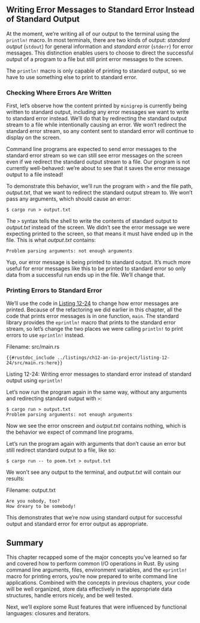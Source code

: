 ## Writing Error Messages to Standard Error Instead of Standard Output

At the moment, we’re writing all of our output to the terminal using the
`println!` macro. In most terminals, there are two kinds of output: *standard
output* (`stdout`) for general information and *standard error* (`stderr`) for
error messages. This distinction enables users to choose to direct the
successful output of a program to a file but still print error messages to the
screen.

The `println!` macro is only capable of printing to standard output, so we
have to use something else to print to standard error.

### Checking Where Errors Are Written

First, let’s observe how the content printed by `minigrep` is currently being
written to standard output, including any error messages we want to write to
standard error instead. We’ll do that by redirecting the standard output stream
to a file while intentionally causing an error. We won’t redirect the standard
error stream, so any content sent to standard error will continue to display on
the screen.

Command line programs are expected to send error messages to the standard error
stream so we can still see error messages on the screen even if we redirect the
standard output stream to a file. Our program is not currently well-behaved:
we’re about to see that it saves the error message output to a file instead!

To demonstrate this behavior, we’ll run the program with `>` and the file path,
*output.txt*, that we want to redirect the standard output stream to. We won’t
pass any arguments, which should cause an error:

```console
$ cargo run > output.txt
```

The `>` syntax tells the shell to write the contents of standard output to
*output.txt* instead of the screen. We didn’t see the error message we were
expecting printed to the screen, so that means it must have ended up in the
file. This is what *output.txt* contains:

```text
Problem parsing arguments: not enough arguments
```

Yup, our error message is being printed to standard output. It’s much more
useful for error messages like this to be printed to standard error so only
data from a successful run ends up in the file. We’ll change that.

### Printing Errors to Standard Error

We’ll use the code in [Listing 12-24](#12-24) to change how error messages are printed.
Because of the refactoring we did earlier in this chapter, all the code that
prints error messages is in one function, `main`. The standard library provides
the `eprintln!` macro that prints to the standard error stream, so let’s change
the two places we were calling `println!` to print errors to use `eprintln!`
instead.

<span class="filename">Filename: src/main.rs</span>

```rust,ignore
{{#rustdoc_include ../listings/ch12-an-io-project/listing-12-24/src/main.rs:here}}
```

<span class="caption" id="12-24">Listing 12-24: Writing error messages to standard error
instead of standard output using `eprintln!`</span>

Let’s now run the program again in the same way, without any arguments and
redirecting standard output with `>`:

```console
$ cargo run > output.txt
Problem parsing arguments: not enough arguments
```

Now we see the error onscreen and *output.txt* contains nothing, which is the
behavior we expect of command line programs.

Let’s run the program again with arguments that don’t cause an error but still
redirect standard output to a file, like so:

```console
$ cargo run -- to poem.txt > output.txt
```

We won’t see any output to the terminal, and *output.txt* will contain our
results:

<span class="filename">Filename: output.txt</span>

```text
Are you nobody, too?
How dreary to be somebody!
```

This demonstrates that we’re now using standard output for successful output
and standard error for error output as appropriate.

## Summary

This chapter recapped some of the major concepts you’ve learned so far and
covered how to perform common I/O operations in Rust. By using command line
arguments, files, environment variables, and the `eprintln!` macro for printing
errors, you’re now prepared to write command line applications. Combined with
the concepts in previous chapters, your code will be well organized, store data
effectively in the appropriate data structures, handle errors nicely, and be
well tested.

Next, we’ll explore some Rust features that were influenced by functional
languages: closures and iterators.
